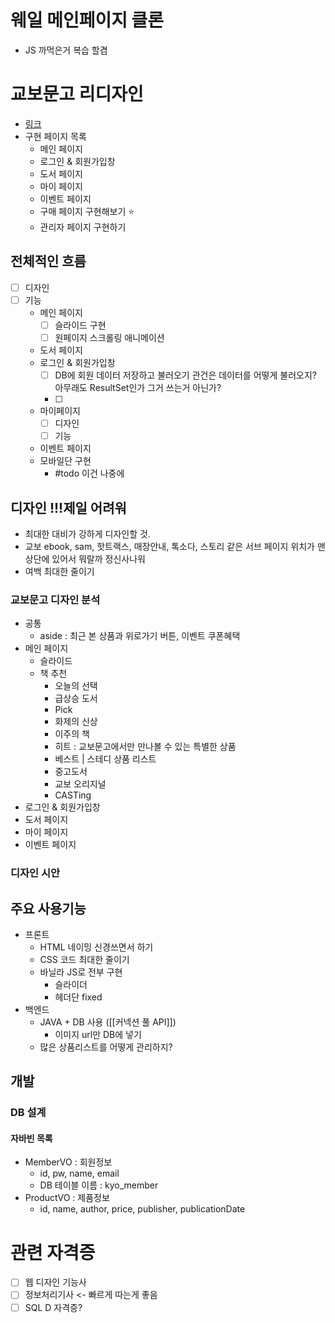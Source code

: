 # 웨일 메인페이지 클론
- JS 까먹은거 복습 할겸


# 교보문고 리디자인
- [링크](https://www.kyobobook.co.kr/)
- 구현 페이지 목록
	- 메인 페이지
	- 로그인 & 회원가입창
	- 도서 페이지
	- 마이 페이지
	- 이벤트 페이지
	- 구매 페이지 구현해보기 ⭐
	- 관리자 페이지 구현하기

## 전체적인 흐름
- [ ] 디자인
- [ ] 기능
	- 메인 페이지
		- [ ] 슬라이드 구현
		- [ ] 원페이지 스크롤링 애니메이션
	- 도서 페이지
	- 로그인 & 회원가입창 
		- [ ] DB에 회원 데이터 저장하고 불러오기 
		      관건은 데이터를 어떻게 불러오지? 아무래도 ResultSet인가 그거 쓰는거 아닌가?
		- [ ] 
	- 마이페이지
		- [ ] 디자인
		- [ ] 기능
	- 이벤트 페이지
	- 모바일단 구현
		- #todo 이건 나중에
## 디자인 !!!제일 어려워
- 최대한 대비가 강하게 디자인할 것.
- 교보 ebook, sam, 핫트랙스, 매장안내, 톡소다, 스토리 같은 서브 페이지 위치가 맨 상단에 있어서 뭐랄까 정신사나워
- 여백 최대한 줄이기
### 교보문고 디자인 분석
- 공통
	- aside : 최근 본 상품과 위로가기 버튼, 이벤트 쿠폰혜택
- 메인 페이지
	- 슬라이드
	- 책 추천 
		- 오늘의 선택
		- 급상승 도서
		- Pick
		- 화제의 신상
		- 이주의 책
		- 히트 : 교보문고에서만 만나볼 수 있는 특별한 상품
		- 베스트 | 스테디 상품 리스트
		- 중고도서 
		- 교보 오리지널
		- CASTing
- 로그인 & 회원가입창
- 도서 페이지
- 마이 페이지
- 이벤트 페이지

### 디자인 시안



## 주요 사용기능
- 프론트
	- HTML 네이밍 신경쓰면서 하기
	- CSS 코드 최대한 줄이기
	- 바닐라 JS로 전부 구현
		- 슬라이더
		- 헤더단 fixed
- 백엔드
	- JAVA + DB 사용 ([[커넥션 풀 API]])
		- 이미지 url만 DB에 넣기
	- 많은 상품리스트를 어떻게 관리하지?

## 개발
### DB 설계
#### 자바빈 목록
- MemberVO : 회원정보
	- id, pw, name, email
	- DB 테이블 이름 : kyo_member
- ProductVO : 제품정보
	- id, name, author, price, publisher, publicationDate



# 관련 자격증
- [ ] 웹 디자인 기능사
- [ ] 정보처리기사 <- 빠르게 따는게 좋음
- [ ] SQL D 자격증?
